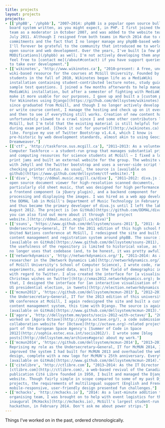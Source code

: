 ```yaml
---
title: projects
layout: projects
projects:
- [['phpBB', '/phpbb'], "2007–2014: phpBB is a popular open source bulletin
  board system written, as you might expect, in PHP. I first joined the core
  team as a moderator in October 2007, and was added to the website team in
  July 2011. Although I resigned from both teams in March 2014 due to other
  commitments and the fact that I no longer manage any phpBB-based websites,
  I'll forever be grateful to the community that introduced me to worlds of
  open source and web development. Over the years, I've built [a few phpBB
  MODifications](/phpbb) as well; I'm not actively developing them anymore, but
  feel free to [contact me](/about#contact) if you have support queries or want
  to take over development."]
- [['wikinotes', 'http://www.wikinotes.ca'], "2010–present: A free, unofficial
  wiki-based resource for the courses at McGill University. Founded by McGill
  students in the fall of 2010, Wikinotes began life as a MediaWiki
  installation containing student-contributed lecture notes, study guides, and
  sample test questions. I joined a few months afterwards to help manage the
  MediaWiki installation, but after a semester of fighting with MediaWiki to
  make it more usable for our purposes, I gave up and built a [custom platform
  for Wikinotes using Django](https://github.com/dellsystem/wikinotes). I've
  since graduated from McGill, and though I no longer actively develop features
  or write course content, I manage the hosting and check up on it every now
  and then to see if everything still works. Creation of new content has
  unfortunately slowed to a crawl since I and some other contributors left
  McGill, but I'm told that the existing material is still helpful for students
  during exam period. [Check it out for yourself](http://wikinotes.ca) if you
  like. Forgive my use of Twitter Bootstrap v1.4.4, which I know is
  pre-historic by web development standards, almost akin to using Geocities or
  Dreamweaver."]
- [['ctf', 'http://taskforce.sus.mcgill.ca'], "2011–2013: As a volunteer for
  Computer Taskforce – a student-run group that manages substantial printing
  and computing resources for science students at McGill – I fixed a lot of
  print jams and built an external website for the group. The website was built
  with Jekyll and the Twitter bootstrap and uses a server-side script for
  checking printer status. As usual, the source is [available on
  github](https://www.github.com/dellsystem/ctf-website)."]
- [['diva', 'http://ddmal.music.mcgill.ca/diva'], "2011–2012: diva.js is an
  open source document viewer for high-resolution scanned documents,
  particularly old sheet music, that was designed for high performance. There's
  a frontend component (a jQuery plugin), and a backend component for
  processing and displaying the images. I was hired as a web app developer by
  the DDMAL lab in McGill's Department of Music Technology in February 2011,
  and thus became the primary developer of diva.js until I left the lab in
  August 2012. The project is [on GitHub](https://github.com/DDMAL/diva.js);
  you can also find out more about it through [the project
  website.](http://ddmal.music.mcgill.ca/diva)"]
- [['ssuns', 'https://www.github.com/dellsystem/ssuns-2011'], "2011: As the
  Undersecretary–General, IT for the 2011 edition of this high school Model
  United Nations conference at McGill, I redesigned the site and built a
  content management and registration system around phpBB. The source is
  [available on GitHub](https://www.github.com/dellsystem/ssuns-2011), though
  the usefulness of the repository is limited to historical value, as the site
  no longer uses that codebase (and, to be honest, it was pretty awful)."]
- [['networkdynamics', 'http://networkdynamics.org/'], "2011–2014: As a student
  researcher in the [Network Dynamics Lab](http://networkdynamics.org/) (part
  of McGill University's School of Computer Science), I wrote code, ran
  experiments, and analysed data, mostly in the field of demographic inference
  with regard to Twitter. I also created the interface for [a visualisation of
  Christmas wishes on Twitter](http://xmas2012.networkdynamics.org); before
  that, I designed the interface for [an interactive visualisation of the 2012
  US presidential election, in tweets](http://election.networkdynamics.org/)."]
- [['mcmun2013', 'https://github.com/dellsystem/mcmun-2013'], "2012–2013: As
  the Undersecretary–General, IT for the 2013 edition of this university-level
  UN conference at McGill, I again redesigned the site and built a custom
  content management system, this time with Django. The source is again
  [available on GitHub](https://www.github.com/dellsystem/mcmun-2013)."]
- [['agora', 'http://dellsystem.me/posts/socis-2012-with-octave/'], "2012: I
  worked on [Agora Octave](http://agora.octave.org/), a code submission and
  collaboration website for [Octave](http://octave.org)-related projects, as
  part of the European Space Agency's [Summer of Code in Space
  2012](http://sophia.estec.esa.int/socis2012/). I wrote some [blog
  posts](http://dellsystem.me/archives#agora) about my work."]
- [['mcmun2014', 'https://github.com/dellsystem/mcmun-2014'], "2013–2014:
  Reprising my role as the Undersecretary–General, IT for McMUN 2014, I
  improved the system I had built for McMUN 2013 and overhauled the website
  design, complete with a new logo for McMUN's 25th anniversary. Everything is
  [available on GitHub](https://www.github.com/dellsystem/mcmun-2014)."]
- [['citelibre', 'http://ctlibre.com'], "2013–2014: As the IT Director for
  [ctlibre.com](http://ctlibre.com), a web-based revival of the Canadian
  publication Cité Libre founded in 1950, I built and managed the Django-based
  website. Though fairly simple in scope compared to some of my past Django
  projects, the requirements of multilingual support (English and French) and a
  mobile-responsive, user-friendly design presented fun challenges."]
- [['mchacks', 'http://mchacks.io'], "2014: As a last-minute addition to the
  organising team, I was brought on to help with event logistics for the
  inaugural [McHacks](http://mchacks.io), McGill's largest student-run
  hackathon, in February 2014. Don't ask me about power strips."]
---
```


Things I've worked on in the past, ordered chronologically.
